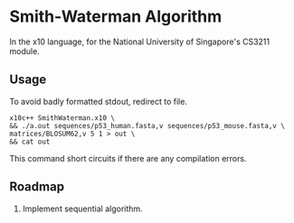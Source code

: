 # Smith-Waterman Algorithm
In the x10 language, for the National University of Singapore's CS3211 module.

## Usage
To avoid badly formatted stdout, redirect to file.
```
x10c++ SmithWaterman.x10 \
&& ./a.out sequences/p53_human.fasta,v sequences/p53_mouse.fasta,v \
matrices/BLOSUM62,v 5 1 > out \
&& cat out
```
This command short circuits if there are any compilation errors.

## Roadmap
1. Implement sequential algorithm.
